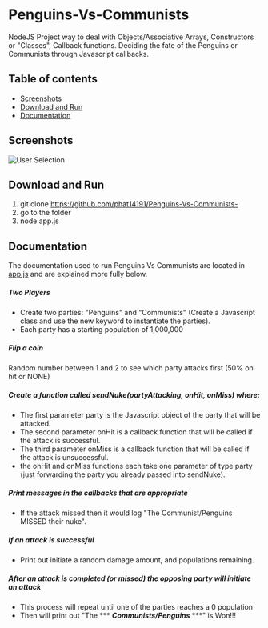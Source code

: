 # Penguins-Vs-Communists

NodeJS Project way to deal with Objects/Associative Arrays, Constructors or "Classes", Callback functions. Deciding the fate of the Penguins or Communists through Javascript callbacks. 

## Table of contents

- [Screenshots](#screenshots)
- [Download and Run](#download-and-run)
- [Documentation](#documentation)

## Screenshots
![User Selection]()

## Download and Run

1) git clone https://github.com/phat14191/Penguins-Vs-Communists-
2) go to the folder
3) node app.js 

## Documentation

The documentation used to run Penguins Vs Communists are located in [app.js](https://github.com/phat14191/Penguins-Vs-Communists-/blob/master/app.js) and are explained more fully below. 

##### ***Two Players***

- Create two parties: "Penguins" and "Communists"  (Create a Javascript class and use the new keyword to instantiate the parties).
- Each party has a starting population of 1,000,000

##### ***Flip a coin***

 Random number between 1 and 2 to see which party attacks first (50% on hit or NONE)

##### ***Create a function called sendNuke(partyAttacking, onHit, onMiss) where:***

 - The first parameter party is the Javascript object of the party that will be attacked.
 - The second parameter onHit is a callback function that will be called if the attack is successful.
 - The third parameter onMiss is a callback function that will be called if the attack is unsuccessful.
 - the onHit and onMiss functions each take one parameter of type party (just forwarding the party you already passed into sendNuke).
 
##### ***Print messages in the callbacks that are appropriate***

 - If the attack missed then it would log "The Communist/Penguins MISSED their nuke".

##### ***If an attack is successful***

 - Print out initiate a random damage amount, and populations remaining.

##### ***After an attack is completed (or missed) the opposing party will initiate an attack***

 - This process will repeat until one of the parties reaches a 0 population
 - Then will print out "The *** ***Communists/Penguins*** ***" is Won!!!
